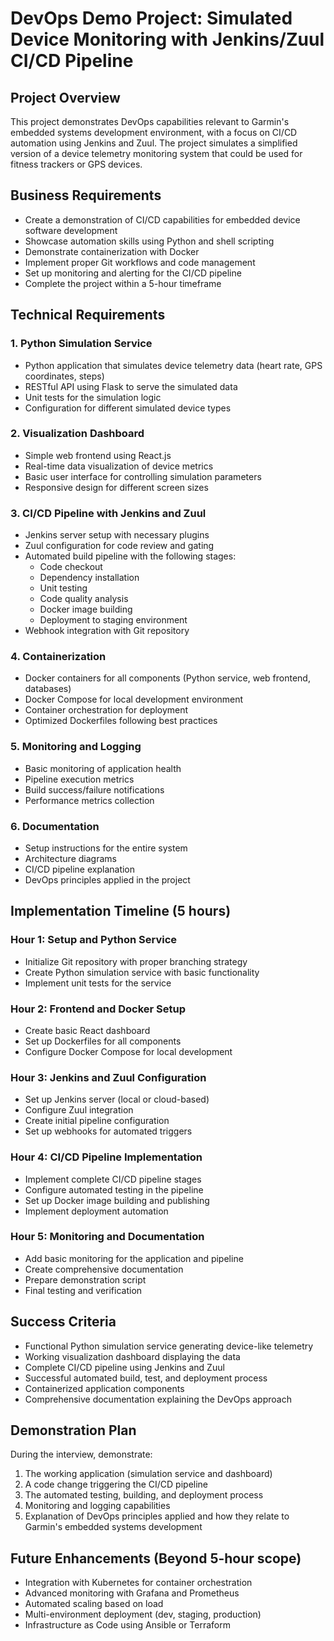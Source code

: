 # DevOps Demo Project: Simulated Device Monitoring with Jenkins/Zuul CI/CD Pipeline

## Project Overview
This project demonstrates DevOps capabilities relevant to Garmin's embedded systems development environment, with a focus on CI/CD automation using Jenkins and Zuul. The project simulates a simplified version of a device telemetry monitoring system that could be used for fitness trackers or GPS devices.

## Business Requirements
- Create a demonstration of CI/CD capabilities for embedded device software development
- Showcase automation skills using Python and shell scripting
- Demonstrate containerization with Docker
- Implement proper Git workflows and code management
- Set up monitoring and alerting for the CI/CD pipeline
- Complete the project within a 5-hour timeframe

## Technical Requirements

### 1. Python Simulation Service
- Python application that simulates device telemetry data (heart rate, GPS coordinates, steps)
- RESTful API using Flask to serve the simulated data
- Unit tests for the simulation logic
- Configuration for different simulated device types

### 2. Visualization Dashboard
- Simple web frontend using React.js
- Real-time data visualization of device metrics
- Basic user interface for controlling simulation parameters
- Responsive design for different screen sizes

### 3. CI/CD Pipeline with Jenkins and Zuul
- Jenkins server setup with necessary plugins
- Zuul configuration for code review and gating
- Automated build pipeline with the following stages:
  - Code checkout
  - Dependency installation
  - Unit testing
  - Code quality analysis
  - Docker image building
  - Deployment to staging environment
- Webhook integration with Git repository

### 4. Containerization
- Docker containers for all components (Python service, web frontend, databases)
- Docker Compose for local development environment
- Container orchestration for deployment
- Optimized Dockerfiles following best practices

### 5. Monitoring and Logging
- Basic monitoring of application health
- Pipeline execution metrics
- Build success/failure notifications
- Performance metrics collection

### 6. Documentation
- Setup instructions for the entire system
- Architecture diagrams
- CI/CD pipeline explanation
- DevOps principles applied in the project

## Implementation Timeline (5 hours)

### Hour 1: Setup and Python Service
- Initialize Git repository with proper branching strategy
- Create Python simulation service with basic functionality
- Implement unit tests for the service

### Hour 2: Frontend and Docker Setup
- Create basic React dashboard
- Set up Dockerfiles for all components
- Configure Docker Compose for local development

### Hour 3: Jenkins and Zuul Configuration
- Set up Jenkins server (local or cloud-based)
- Configure Zuul integration
- Create initial pipeline configuration
- Set up webhooks for automated triggers

### Hour 4: CI/CD Pipeline Implementation
- Implement complete CI/CD pipeline stages
- Configure automated testing in the pipeline
- Set up Docker image building and publishing
- Implement deployment automation

### Hour 5: Monitoring and Documentation
- Add basic monitoring for the application and pipeline
- Create comprehensive documentation
- Prepare demonstration script
- Final testing and verification

## Success Criteria
- Functional Python simulation service generating device-like telemetry
- Working visualization dashboard displaying the data
- Complete CI/CD pipeline using Jenkins and Zuul
- Successful automated build, test, and deployment process
- Containerized application components
- Comprehensive documentation explaining the DevOps approach

## Demonstration Plan
During the interview, demonstrate:
1. The working application (simulation service and dashboard)
2. A code change triggering the CI/CD pipeline
3. The automated testing, building, and deployment process
4. Monitoring and logging capabilities
5. Explanation of DevOps principles applied and how they relate to Garmin's embedded systems development

## Future Enhancements (Beyond 5-hour scope)
- Integration with Kubernetes for container orchestration
- Advanced monitoring with Grafana and Prometheus
- Automated scaling based on load
- Multi-environment deployment (dev, staging, production)
- Infrastructure as Code using Ansible or Terraform